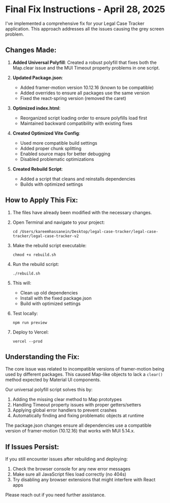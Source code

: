 # Final Fix Instructions - April 28, 2025

I've implemented a comprehensive fix for your Legal Case Tracker application. This approach addresses all the issues causing the grey screen problem.

## Changes Made:

1. **Added Universal Polyfill**: Created a robust polyfill that fixes both the Map.clear issue and the MUI Timeout property problems in one script.

2. **Updated Package.json**: 
   - Added framer-motion version 10.12.16 (known to be compatible)
   - Added overrides to ensure all packages use the same version
   - Fixed the react-spring version (removed the caret)

3. **Optimized index.html**:
   - Reorganized script loading order to ensure polyfills load first
   - Maintained backward compatibility with existing fixes

4. **Created Optimized Vite Config**:
   - Used more compatible build settings
   - Added proper chunk splitting
   - Enabled source maps for better debugging
   - Disabled problematic optimizations

5. **Created Rebuild Script**:
   - Added a script that cleans and reinstalls dependencies
   - Builds with optimized settings

## How to Apply This Fix:

1. The files have already been modified with the necessary changes.

2. Open Terminal and navigate to your project:
   ```
   cd /Users/kareemhassanein/Desktop/legal-case-tracker/legal-case-tracker/legal-case-tracker-v2
   ```

3. Make the rebuild script executable:
   ```
   chmod +x rebuild.sh
   ```

4. Run the rebuild script:
   ```
   ./rebuild.sh
   ```

5. This will:
   - Clean up old dependencies
   - Install with the fixed package.json
   - Build with optimized settings

6. Test locally:
   ```
   npm run preview
   ```

7. Deploy to Vercel:
   ```
   vercel --prod
   ```

## Understanding the Fix:

The core issue was related to incompatible versions of framer-motion being used by different packages. This caused Map-like objects to lack a `clear()` method expected by Material UI components.

Our universal polyfill script solves this by:
1. Adding the missing clear method to Map prototypes
2. Handling Timeout property issues with proper getters/setters
3. Applying global error handlers to prevent crashes
4. Automatically finding and fixing problematic objects at runtime

The package.json changes ensure all dependencies use a compatible version of framer-motion (10.12.16) that works with MUI 5.14.x.

## If Issues Persist:

If you still encounter issues after rebuilding and deploying:

1. Check the browser console for any new error messages
2. Make sure all JavaScript files load correctly (no 404s)
3. Try disabling any browser extensions that might interfere with React apps

Please reach out if you need further assistance.
